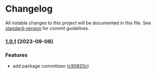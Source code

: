 # Changelog

All notable changes to this project will be documented in this file. See [standard-version](https://github.com/conventional-changelog/standard-version) for commit guidelines.

### [1.0.1](https://github.com/Vlador15/versions/compare/v1.1.4...v1.0.1) (2023-09-08)


### Features

* add package commitizen ([c90820c](https://github.com/Vlador15/versions/commit/c90820c7a47bd53a7958bc56b70f9d958733c352))
